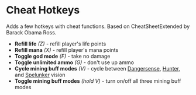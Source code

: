 # Cheat Hotkeys
Adds a few hotkeys with cheat functions. Based on CheatSheetExtended by Barack Obama Ross.

* **Refill life** *(Z)* - refill player's life points
* **Refill mana** *(X)* - refill player's mana points
* **Toggle god mode** *(F)* - take no damage
* **Toggle unlimited ammo** *(G)* - don't use up ammo
* **Cycle mining buff modes** *(V)* - cycle between [Dangersense](http://terraria.gamepedia.com/Dangersense_Potion), [Hunter](http://terraria.gamepedia.com/Hunter_Potion), and [Spelunker](http://terraria.gamepedia.com/Spelunker_Potion) vision
* **Toggle mining buff modes** *(hold V)* - turn on/off all three mining buff modes